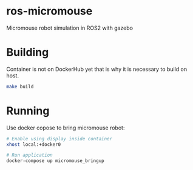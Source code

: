 # ros-micromouse
Micromouse robot simulation in ROS2 with gazebo

# Building
Container is not on DockerHub yet that is why it is necessary to build on host.
``` bash
make build
```
# Running
Use docker copose to bring  micromouse robot:
``` bash
# Enable using display inside container
xhost local:+docker0

# Run application
docker-compose up micromouse_bringup
```
